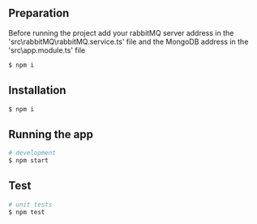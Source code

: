 ## Preparation

Before running the project add your rabbitMQ server address in the 'src\rabbitMQ\rabbitMQ.service.ts' file and the MongoDB address in the 'src\app.module.ts' file 

```bash
$ npm i
```

## Installation

```bash
$ npm i
```

## Running the app

```bash
# development
$ npm start
```

## Test

```bash
# unit tests
$ npm test
```

